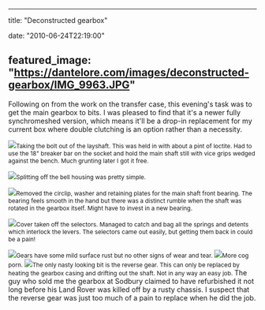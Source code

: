 
---
title: "Deconstructed gearbox"

date: "2010-06-24T22:19:00"

featured_image: "https://dantelore.com/images/deconstructed-gearbox/IMG_9963.JPG"
---


Following on from the work on the transfer case, this evening's task was to get the main gearbox to bits.  I was pleased to find that it's a newer fully <span>synchromeshed</span> version, which means it'll be a drop-in replacement for my current box where double clutching is an option rather than a necessity.

<a href="http://2.bp.blogspot.com/_62oTnOHwOSo/TCPaW0HNGFI/AAAAAAAACLk/sBZLwEO58aQ/s1600/IMG_9963.JPG"><img src="https://dantelore.com/images/deconstructed-gearbox/IMG_9963.JPG"/></a><span style="font-size:85%;">Taking the bolt out of the <span>layshaft</span>.  This was held in with about a pint of <span>loctite</span>.  Had to use the 18" breaker bar on the socket and hold the main shaft still with vice grips wedged against the bench.  Much grunting later I got it free.
</span>

<a href="http://3.bp.blogspot.com/_62oTnOHwOSo/TCPaWX9kXOI/AAAAAAAACLc/NxpWFQeN9P8/s1600/IMG_9966.JPG"><img src="https://dantelore.com/images/deconstructed-gearbox/IMG_9966.JPG"/></a><span style="font-size:85%;">Splitting off the bell housing was pretty simple.
</span>

<a href="http://3.bp.blogspot.com/_62oTnOHwOSo/TCPaL5Km5mI/AAAAAAAACLU/06QklxJtmTQ/s1600/IMG_9970.JPG"><img src="https://dantelore.com/images/deconstructed-gearbox/IMG_9970.JPG"/></a><span style="font-size:85%;">Removed the <span>circlip</span>, washer and retaining plates for the main shaft front bearing.  The bearing feels smooth in the hand but there was a distinct rumble when the shaft was rotated in the gearbox itself.  Might have to invest in a new bearing.
</span>

<a href="http://3.bp.blogspot.com/_62oTnOHwOSo/TCPaLus_eNI/AAAAAAAACLM/DXYHfuFzqh0/s1600/IMG_9979.JPG"><img src="https://dantelore.com/images/deconstructed-gearbox/IMG_9979.JPG"/></a><span style="font-size:85%;">Cover taken off the selectors.  Managed to catch and bag all the springs and <span>detents</span> which interlock the levers.  The selectors came out easily, but getting them back in could be a pain!</span>

<a href="http://1.bp.blogspot.com/_62oTnOHwOSo/TCPaLbcKAbI/AAAAAAAACLE/YDaI4XYXPSo/s1600/IMG_9988.JPG"><img src="https://dantelore.com/images/deconstructed-gearbox/IMG_9988.JPG"/></a><span style="font-size:85%;">Gears have some mild surface rust but no other signs of wear and tear.
</span>
<a href="http://2.bp.blogspot.com/_62oTnOHwOSo/TCPaK6OxqUI/AAAAAAAACK8/eCaynbyIVlQ/s1600/IMG_9990.JPG"><img src="https://dantelore.com/images/deconstructed-gearbox/IMG_9990.JPG"/></a><span style="font-size:85%;">More cog porn.
</span>
<a href="http://1.bp.blogspot.com/_62oTnOHwOSo/TCPaKVk2idI/AAAAAAAACK0/1XDD_cB_GYs/s1600/IMG_9994.JPG"><img src="https://dantelore.com/images/deconstructed-gearbox/IMG_9994.JPG"/></a><span style="font-size:85%;">The only nasty looking bit is the reverse gear.  This can only be replaced by heating the gearbox casing and drifting out the shaft.  Not in any way an easy job.
</span>
The guy who sold me the gearbox at <span>Sodbury</span> claimed to have refurbished it not long before his Land Rover was killed off by a rusty chassis.  I suspect that the reverse gear was just too much of a pain to replace when he did the job.